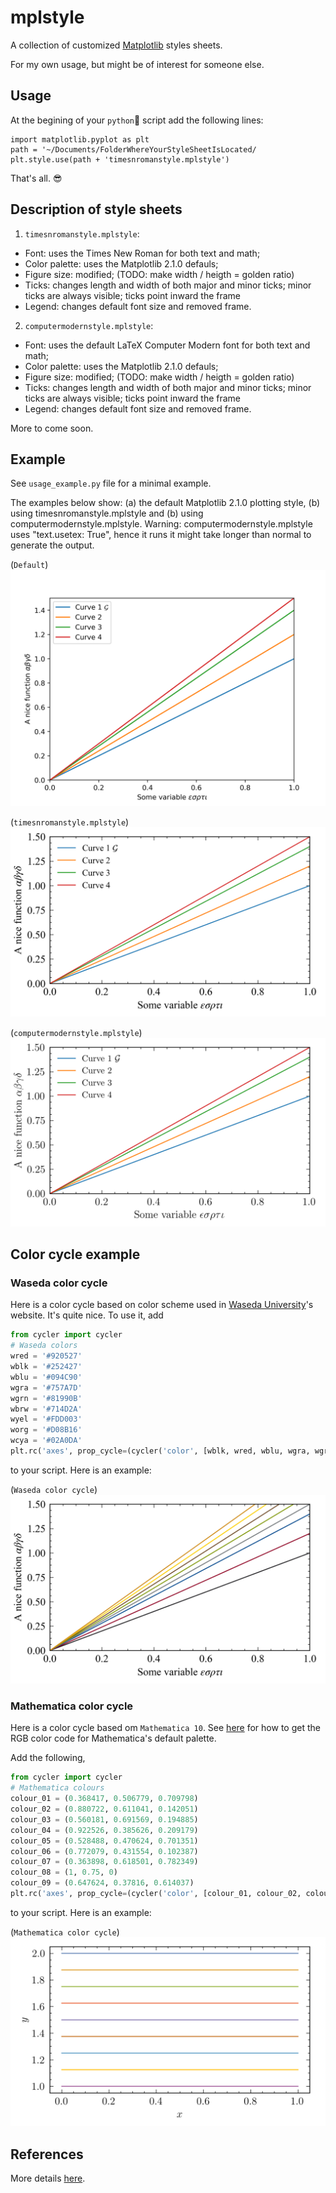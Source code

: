 # mplstyle
A collection of customized [Matplotlib](http://matplotlib.org) styles sheets. 

For my own usage, but  might be of interest for someone else.

## Usage
At the begining of your `python`🐍 script add the following lines:

~~~~
import matplotlib.pyplot as plt
path = '~/Documents/FolderWhereYourStyleSheetIsLocated/
plt.style.use(path + 'timesnromanstyle.mplstyle')
~~~~

That's all. 😎

## Description of style sheets

1. `timesnromanstyle.mplstyle`: 
  * Font: uses the Times New Roman for both text and math; 
  * Color palette: uses the Matplotlib 2.1.0 defauls; 
  * Figure size: modified; (TODO: make width / heigth = golden ratio)
  * Ticks: changes length and width of both major and minor ticks; minor ticks 
  are always visible; ticks point inward the frame
  * Legend: changes default font size and removed frame.
  
2. `computermodernstyle.mplstyle`: 
 * Font: uses the default LaTeX Computer Modern font for both text and math; 
 * Color palette: uses the Matplotlib 2.1.0 defauls; 
 * Figure size: modified; (TODO: make width / heigth = golden ratio)
 * Ticks: changes length and width of both major and minor ticks; minor ticks 
 are always visible; ticks point inward the frame
 * Legend: changes default font size and removed frame. 
  
More to come soon.
 
## Example
See `usage_example.py` file for a minimal example.

The examples below show: (a) the default Matplotlib 2.1.0 plotting style, 
(b) using timesnromanstyle.mplstyle and (b) using computermodernstyle.mplstyle.
Warning: computermodernstyle.mplstyle uses "text.usetex: True", hence it runs 
it might take longer than normal to generate the output.

(`Default`)
![example_default](example_default.png)

(`timesnromanstyle.mplstyle`)
![example_tmnroman](example_tmnroman.png)

(`computermodernstyle.mplstyle`)
![example_tmnroman](example_computermodern.png)

## Color cycle example

### Waseda color cycle
Here is a color cycle based on color scheme used 
in [Waseda University](https://www.waseda.jp/top/en)'s website. It's quite nice. To use it, add

```python
from cycler import cycler
# Waseda colors
wred = '#920527'
wblk = '#252427'
wblu = '#094C90'
wgra = '#757A7D'
wgrn = '#81990B'
wbrw = '#714D2A'
wyel = '#FDD003'
worg = '#D08B16'
wcya = '#02A0DA'
plt.rc('axes', prop_cycle=(cycler('color', [wblk, wred, wblu, wgra, wgrn, wbrw, wyel, worg, wcya])))
```

to your script. Here is an example:

(`Waseda color cycle`)
![example_waseda](example_waseda.png)

### Mathematica color cycle

Here is a color cycle based om `Mathematica 10`. See [here](https://mathematica.stackexchange.com/questions/54629/what-are-the-standard-colors-for-plots-in-mathematica-10) for how to get the RGB color code for Mathematica's default palette.

Add the following,

```python
from cycler import cycler
# Mathematica colours
colour_01 = (0.368417, 0.506779, 0.709798)
colour_02 = (0.880722, 0.611041, 0.142051)
colour_03 = (0.560181, 0.691569, 0.194885)
colour_04 = (0.922526, 0.385626, 0.209179)
colour_05 = (0.528488, 0.470624, 0.701351)
colour_06 = (0.772079, 0.431554, 0.102387)
colour_07 = (0.363898, 0.618501, 0.782349)
colour_08 = (1, 0.75, 0)
colour_09 = (0.647624, 0.37816, 0.614037)
plt.rc('axes', prop_cycle=(cycler('color', [colour_01, colour_02, colour_03, colour_04, colour_05, colour_06, colour_07, colour_08, colour_09])))
```

to your script. Here is an example:

(`Mathematica color cycle`)
![example_mathematica](example_mathematica.png)

## References
More details [here](https://matplotlib.org/users/customizing.html).
